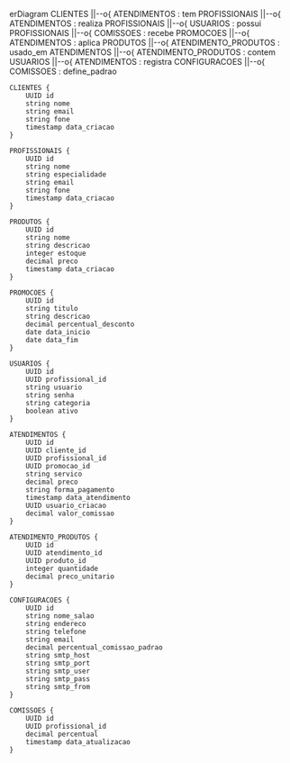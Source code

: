 erDiagram
    CLIENTES ||--o{ ATENDIMENTOS : tem
    PROFISSIONAIS ||--o{ ATENDIMENTOS : realiza
    PROFISSIONAIS ||--o{ USUARIOS : possui
    PROFISSIONAIS ||--o{ COMISSOES : recebe
    PROMOCOES ||--o{ ATENDIMENTOS : aplica
    PRODUTOS ||--o{ ATENDIMENTO_PRODUTOS : usado_em
    ATENDIMENTOS ||--o{ ATENDIMENTO_PRODUTOS : contem
    USUARIOS ||--o{ ATENDIMENTOS : registra
    CONFIGURACOES ||--o{ COMISSOES : define_padrao

    CLIENTES {
        UUID id
        string nome
        string email
        string fone
        timestamp data_criacao
    }

    PROFISSIONAIS {
        UUID id
        string nome
        string especialidade
        string email
        string fone
        timestamp data_criacao
    }

    PRODUTOS {
        UUID id
        string nome
        string descricao
        integer estoque
        decimal preco
        timestamp data_criacao
    }

    PROMOCOES {
        UUID id
        string titulo
        string descricao
        decimal percentual_desconto
        date data_inicio
        date data_fim
    }

    USUARIOS {
        UUID id
        UUID profissional_id
        string usuario
        string senha
        string categoria
        boolean ativo
    }

    ATENDIMENTOS {
        UUID id
        UUID cliente_id
        UUID profissional_id
        UUID promocao_id
        string servico
        decimal preco
        string forma_pagamento
        timestamp data_atendimento
        UUID usuario_criacao
        decimal valor_comissao
    }

    ATENDIMENTO_PRODUTOS {
        UUID id
        UUID atendimento_id
        UUID produto_id
        integer quantidade
        decimal preco_unitario
    }

    CONFIGURACOES {
        UUID id
        string nome_salao
        string endereco
        string telefone
        string email
        decimal percentual_comissao_padrao
        string smtp_host
        string smtp_port
        string smtp_user
        string smtp_pass
        string smtp_from
    }

    COMISSOES {
        UUID id
        UUID profissional_id
        decimal percentual
        timestamp data_atualizacao
    }